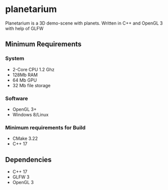# planetarium
Planetarium is a 3D demo-scene with planets. Written in C++ and OpenGL 3 with help of GLFW

## Minimum Requirements

### System
* 2-Core CPU 1.2 Ghz
* 128Mb RAM
* 64 Mb GPU
* 32 Mb file storage

### Software
* OpenGL 3+
* Windows 8/Linux

### Minimum requirements for Build
* CMake 3.22
* C++ 17

## Dependencies
* C++ 17
* GLFW 3
* OpenGL 3
